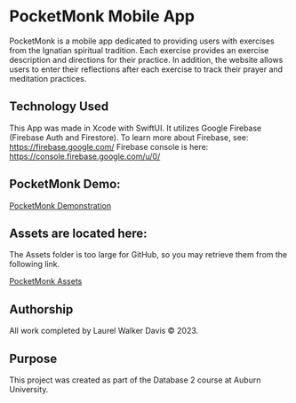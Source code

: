 # PocketMonk Mobile App
PocketMonk is a mobile app dedicated to providing users with exercises from the Ignatian spiritual tradition. 
Each exercise provides an exercise description and directions for their practice. In addition, the website allows 
users to enter their reflections after each exercise to track their prayer and meditation practices.

## Technology Used
This App was made in Xcode with SwiftUI. It utilizes Google Firebase (Firebase Auth and Firestore).
To learn more about Firebase, see: https://firebase.google.com/
Firebase console is here: https://console.firebase.google.com/u/0/

## PocketMonk Demo:
[PocketMonk Demonstration](https://youtu.be/wQf95HUs0B8)

## Assets are located here:
The Assets folder is too large for GitHub, so you may retrieve them from the following link. 

[PocketMonk Assets](https://drive.google.com/drive/folders/1YpWkHMYVbOsI3xybDws4ltgVkDxc9nIm?usp=sharing)

## Authorship
All work completed by Laurel Walker Davis © 2023.

## Purpose
This project was created as part of the Database 2 course at Auburn University.
